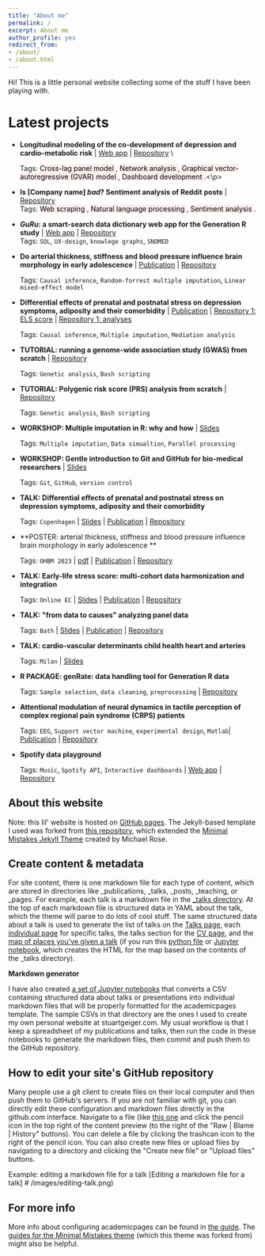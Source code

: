 ```yaml
---
title: "About me"
permalink: /
excerpt: About me
author_profile: yes
redirect_from:
- /about/
- /about.html
---
```


Hi! This is a little personal website collecting some of the stuff I have been playing with. 

Latest projects
======

- **Longitudinal modeling of the co-development of depression and cardio-metabolic risk** \|
  [Web app](https://longit-comorbidity.onrender.com) \| 
  [Repository](https://github.com/SereDef/comorb-longit-project) \
  <p>Tags: 
  <mark style="background-color: #fdedec"> Cross-lag panel model </mark>, 
  <mark style="background-color: #fdedec"> Network analysis </mark>, 
  <mark style="background-color: #fdedec"> Graphical vector-autoregressive (GVAR) model </mark>, 
  <mark style="background-color: #fdedec"> Dashboard development </mark>.<\p>

- **Is [Company name] _bad_? Sentiment analysis of Reddit posts** \| 
  [Repository]() \
  Tags:
  <mark style="background-color: #fdedec"> Web scraping </mark>, 
  <mark style="background-color: #fdedec"> Natural language processing </mark>, 
  <mark style="background-color: #fdedec"> Sentiment analysis </mark>.

- **_GuRu_: a smart-search data dictionary web app for the Generation R study** \| 
  [Web app]() \| [Repository]() \
  Tags: `SQL`, `UX-design`, `knowlege graphs`, `SNOMED`

- **Do arterial thickness, stiffness and blood pressure influence brain morphology in early adolescence** | [Publication]() | [Repository]()

  Tags: `Causal inference`, `Random-forrest multiple imputation`, `Linear mixed-effect model` 

- **Differential effects of prenatal and postnatal stress on depression symptoms, adiposity and their comorbidity** | [Publication]() | [Repository 1: ELS score]() | [Repository 1: analyses]()

  Tags: `Causal inference`, `Multiple imputation`, `Mediation analysis` 

- **TUTORIAL: running a genome-wide association study (GWAS) from scratch**  | [Repository]()

  Tags: `Genetic analysis`, `Bash scripting`
  
- **TUTORIAL: Polygenic risk score (PRS) analysis from scratch**  | [Repository]()

  Tags: `Genetic analysis`, `Bash scripting`

- **WORKSHOP: Multiple imputation in R: why and how** | [Slides]()

  Tags: `Multiple imputation`, `Data simualtion`, `Parallel processing` 

- **WORKSHOP: Gentle introduction to Git and GitHub for bio-medical researchers** | [Slides]()

  Tags: `Git`, `GitHub`, `version control`
  
- **TALK: Differential effects of prenatal and postnatal stress on depression symptoms, adiposity and their comorbidity**

  Tags: `Copenhagen` | [Slides]() | [Publication]() | [Repository]()

- **POSTER: arterial thickness, stiffness and blood pressure influence brain morphology in early adolescence **

  Tags: `OHBM 2023` | [pdf]() | [Publication]() | [Repository]()
  
- **TALK: Early-life stress score: multi-cohort data harmonization and integration**

  Tags: `Online EC` | [Slides]() | [Publication]() | [Repository]()

- **TALK: "from data to causes" analyzing panel data**

  Tags: `Bath` | [Slides]() | [Publication]() | [Repository]()

- **TALK: cardio-vascular determinants child health heart and arteries**

  Tags: `Milan` | [Slides]()

- **R PACKAGE: genRate: data handling tool for Generation R data**

  Tags: `Sample selection`, `data cleaning`, `preprocessing` | [Repository]()
  
- **Attentional modulation of neural dynamics in tactile perception of complex regional pain syndrome (CRPS) patients**

  Tags: `EEG`, `Support vector machine`, `experimental design`, `Matlab`| [Publication]() | [Repository]()
  
  
- **Spotify data playground**

  Tags: `Music`, `Spotify API`, `Interactive dashboards` | [Web app]() | [Repository]()


About this website
------

Note: this lil' website is hosted on [GitHub pages](https://pages.github.com). The Jekyll-based template I used was forked from [this repository](https://github.com/academicpages/academicpages.github.io), which extended the [Minimal Mistakes Jekyll Theme](https://mmistakes.github.io/minimal-mistakes/) created by Michael Rose.

Create content & metadata
------
For site content, there is one markdown file for each type of content, which are stored in directories like _publications, _talks, _posts, _teaching, or _pages. For example, each talk is a markdown file in the [_talks directory](). At the top of each markdown file is structured data in YAML about the talk, which the theme will parse to do lots of cool stuff. The same structured data about a talk is used to generate the list of talks on the [Talks page](), each [individual page](https://academicpages.github.io/talks/2012-03-01-talk-1) for specific talks, the talks section for the [CV page](https://academicpages.github.io/cv), and the [map of places you've given a talk](https://academicpages.github.io/talkmap.html) (if you run this [python file](https://github.com/academicpages/academicpages.github.io/blob/master/talkmap.py) or [Jupyter notebook](https://github.com/academicpages/academicpages.github.io/blob/master/talkmap.ipynb), which creates the HTML for the map based on the contents of the _talks directory).

**Markdown generator**

I have also created [a set of Jupyter notebooks](https://github.com/academicpages/academicpages.github.io/tree/master/markdown_generator
) that converts a CSV containing structured data about talks or presentations into individual markdown files that will be properly formatted for the academicpages template. The sample CSVs in that directory are the ones I used to create my own personal website at stuartgeiger.com. My usual workflow is that I keep a spreadsheet of my publications and talks, then run the code in these notebooks to generate the markdown files, then commit and push them to the GitHub repository.

How to edit your site's GitHub repository
------
Many people use a git client to create files on their local computer and then push them to GitHub's servers. If you are not familiar with git, you can directly edit these configuration and markdown files directly in the github.com interface. Navigate to a file (like [this one](https://github.com/academicpages/academicpages.github.io/blob/master/_talks/2012-03-01-talk-1.md) and click the pencil icon in the top right of the content preview (to the right of the "Raw | Blame | History" buttons). You can delete a file by clicking the trashcan icon to the right of the pencil icon. You can also create new files or upload files by navigating to a directory and clicking the "Create new file" or "Upload files" buttons. 

Example: editing a markdown file for a talk
[Editing a markdown file for a talk] # /images/editing-talk.png)

For more info
------
More info about configuring academicpages can be found in [the guide](https://academicpages.github.io/markdown/). The [guides for the Minimal Mistakes theme](https://mmistakes.github.io/minimal-mistakes/docs/configuration/) (which this theme was forked from) might also be helpful.
